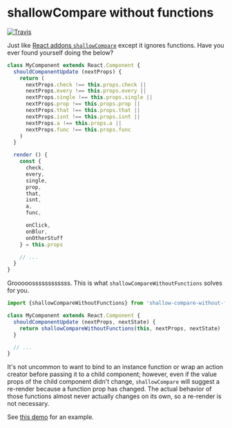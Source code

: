 # shallowCompare without functions

[![Travis][build-badge]][build]

Just like [React addons `shallowCompare`](https://facebook.github.io/react/docs/shallow-compare.html) except it ignores functions.
Have you ever found yourself doing the below?

```js
class MyComponent extends React.Component {
  shouldComponentUpdate (nextProps) {
    return (
      nextProps.check !== this.props.check ||
      nextProps.every !== this.props.every ||
      nextProps.single !== this.props.single ||
      nextProps.prop !== this.props.prop ||
      nextProps.that !== this.props.that ||
      nextProps.isnt !== this.props.isnt ||
      nextProps.a !== this.props.a ||
      nextProps.func !== this.props.func
    )
  }

  render () {
    const {
      check,
      every,
      single,
      prop,
      that,
      isnt,
      a,
      func,

      onClick,
      onBlur,
      onOtherStuff
    } = this.props

    // ...
  }
}
```

Grooooossssssssssss.  This is what `shallowCompareWithoutFunctions` solves for you.


```js
import {shallowCompareWithoutFunctions} from 'shallow-compare-without-functions'

class MyComponent extends React.Component {
  shouldComponentUpdate (nextProps, nextState) {
    return shallowCompareWithoutFunctions(this, nextProps, nextState)
  }

  // ...
}
```

It's not uncommon to want to bind to an instance function or wrap an action creator before passing it to a child component; however, even if the value props of the child component didn't change,
`shallowCompare` will suggest a re-render because a function prop has changed. The actual behavior of those
functions almost never actually changes on its own, so a re-render is not necessary.

See [this demo](http://shallow-compare-without-functions.surge.sh) for an example.

[build-badge]: https://img.shields.io/travis/garbles/shallow-compare-without-functions/master.svg?style=flat-square
[build]: https://travis-ci.org/garbles/shallow-compare-without-functions
